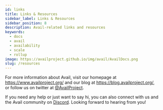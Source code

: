 ```yaml
---
id: links
title: Links & Resources
sidebar_label: Links & Resources
sidebar_position: 8
description: Avail-related links and resources
keywords:
  - docs
  - avail
  - availability
  - scale
  - rollup
image: https://availproject.github.io/img/avail/AvailDocs.png
slug: /resources
---
```


For more information about Avail, visit our homepage at
https://www.availproject.org/ and our blog at
https://blog.availproject.org/, or follow us on twitter at
[@AvailProject](https://twitter.com/AvailProject).

If you need any help or just want to say hi, you can also connect with
us and the Avail community on
[Discord](https://discord.gg/S2XQJjHsZt). Looking forward to hearing
from you!
